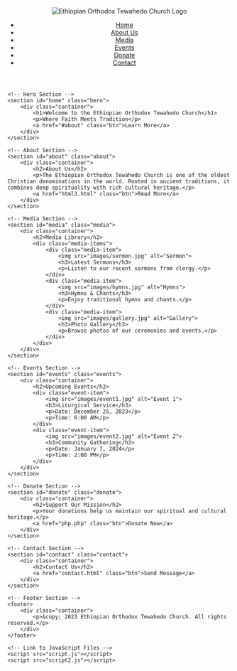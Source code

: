 <!DOCTYPE html>
<html lang="en">
<head>
    <meta charset="UTF-8">
    <meta name="viewport" content="width=device-width, initial-scale=1.0">
    <title>Ethiopian Orthodox Tewahedo Church</title>
    <!-- Link to CSS -->
    <link rel="stylesheet" href="styles.css">
</head>
<body>
    <!-- Header Section -->
    <header>
        <div class="container">
            <div class="logo">
                <img src="images/logo.png" alt="Ethiopian Orthodox Tewahedo Church Logo">
            </div>
            <nav>
                <ul>
                    <li><a href="#home">Home</a></li>
                    <li><a href="html3.html">About Us</a></li>
                    <li><a href="html4.html">Media</a></li>
                    <li><a href="#events">Events</a></li>
                    <li><a href="php.php">Donate</a></li>
                    <li><a href="contact.html">Contact</a></li>
                </ul>
            </nav>
        </div>
    </header>

    <!-- Hero Section -->
    <section id="home" class="hero">
        <div class="container">
            <h1>Welcome to the Ethiopian Orthodox Tewahedo Church</h1>
            <p>Where Faith Meets Tradition</p>
            <a href="#about" class="btn">Learn More</a>
        </div>
    </section>

    <!-- About Section -->
    <section id="about" class="about">
        <div class="container">
            <h2>About Us</h2>
            <p>The Ethiopian Orthodox Tewahedo Church is one of the oldest Christian denominations in the world. Rooted in ancient traditions, it combines deep spirituality with rich cultural heritage.</p>
            <a href="html3.html" class="btn">Read More</a>
        </div>
    </section>

    <!-- Media Section -->
    <section id="media" class="media">
        <div class="container">
            <h2>Media Library</h2>
            <div class="media-items">
                <div class="media-item">
                    <img src="images/sermon.jpg" alt="Sermon">
                    <h3>Latest Sermons</h3>
                    <p>Listen to our recent sermons from clergy.</p>
                </div>
                <div class="media-item">
                    <img src="images/hymns.jpg" alt="Hymns">
                    <h3>Hymns & Chants</h3>
                    <p>Enjoy traditional hymns and chants.</p>
                </div>
                <div class="media-item">
                    <img src="images/gallery.jpg" alt="Gallery">
                    <h3>Photo Gallery</h3>
                    <p>Browse photos of our ceremonies and events.</p>
                </div>
            </div>
        </div>
    </section>

    <!-- Events Section -->
    <section id="events" class="events">
        <div class="container">
            <h2>Upcoming Events</h2>
            <div class="event-item">
                <img src="images/event1.jpg" alt="Event 1">
                <h3>Liturgical Service</h3>
                <p>Date: December 25, 2023</p>
                <p>Time: 6:00 AM</p>
            </div>
            <div class="event-item">
                <img src="images/event2.jpg" alt="Event 2">
                <h3>Community Gathering</h3>
                <p>Date: January 7, 2024</p>
                <p>Time: 2:00 PM</p>
            </div>
        </div>
    </section>

    <!-- Donate Section -->
    <section id="donate" class="donate">
        <div class="container">
            <h2>Support Our Mission</h2>
            <p>Your donations help us maintain our spiritual and cultural heritage.</p>
            <a href="php.php" class="btn">Donate Now</a>
        </div>
    </section>

    <!-- Contact Section -->
    <section id="contact" class="contact">
        <div class="container">
            <h2>Contact Us</h2>
            <a href="contact.html" class="btn">Send Message</a>
        </div>
    </section>

    <!-- Footer Section -->
    <footer>
        <div class="container">
            <p>&copy; 2023 Ethiopian Orthodox Tewahedo Church. All rights reserved.</p>
        </div>
    </footer>

    <!-- Link to JavaScript Files -->
    <script src="script.js"></script>
    <script src="script2.js"></script>
</body>
</html>
